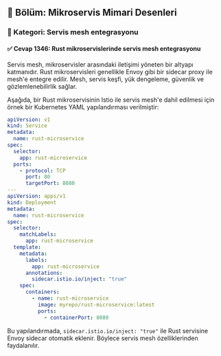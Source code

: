 ## 📘 Bölüm: Mikroservis Mimari Desenleri  
### 🔹 Kategori: Servis mesh entegrasyonu  
#### ✅ Cevap 1346: Rust mikroservislerinde servis mesh entegrasyonu

Servis mesh, mikroservisler arasındaki iletişimi yöneten bir altyapı katmanıdır. Rust mikroservisleri genellikle Envoy gibi bir sidecar proxy ile mesh'e entegre edilir. Mesh, servis keşfi, yük dengeleme, güvenlik ve gözlemlenebilirlik sağlar.

Aşağıda, bir Rust mikroservisinin Istio ile servis mesh'e dahil edilmesi için örnek bir Kubernetes YAML yapılandırması verilmiştir:

```yaml
apiVersion: v1
kind: Service
metadata:
  name: rust-microservice
spec:
  selector:
    app: rust-microservice
  ports:
    - protocol: TCP
      port: 80
      targetPort: 8080
---
apiVersion: apps/v1
kind: Deployment
metadata:
  name: rust-microservice
spec:
  selector:
    matchLabels:
      app: rust-microservice
  template:
    metadata:
      labels:
        app: rust-microservice
      annotations:
        sidecar.istio.io/inject: "true"
    spec:
      containers:
        - name: rust-microservice
          image: myrepo/rust-microservice:latest
          ports:
            - containerPort: 8080
```
Bu yapılandırmada, `sidecar.istio.io/inject: "true"` ile Rust servisine Envoy sidecar otomatik eklenir. Böylece servis mesh özelliklerinden faydalanılır.
